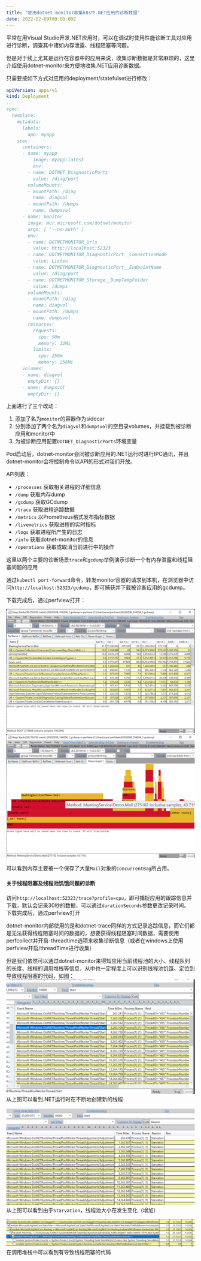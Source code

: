 ```yaml
---
title: "使用dotnet-monitor收集k8s中.NET应用的诊断数据"
date: 2022-02-09T00:00:00Z
---
```


平常在用Visual Studio开发.NET应用时，可以在调试时使用性能诊断工具对应用进行诊断，调查其中诸如内存泄露、线程阻塞等问题。

但是对于线上尤其是运行在容器中的应用来说，收集诊断数据是非常麻烦的，这里介绍使用dotnet-monitor来方便地收集.NET应用诊断数据。

只需要按如下方式对应用的deployment/statefulset进行修改：

```yaml
apiVersion: apps/v1
kind: Deployment
...
spec:
  template:
    metadata:
      labels:
        app: myapp
    spec:
      containers:
      - name: myapp
	      image: myapp:latest
 	      env:
        - name: DOTNET_DiagnosticPorts
          value: /diag/port
        volumeMounts:
        - mountPath: /diag
          name: diagvol
        - mountPath: /dumps
          name: dumpsvol
      - name: monitor
        image: mcr.microsoft.com/dotnet/monitor
        args: [ "--no-auth" ]
        env:
        - name: DOTNETMONITOR_Urls
          value: http://localhost:52323
        - name: DOTNETMONITOR_DiagnosticPort__ConnectionMode
          value: Listen
        - name: DOTNETMONITOR_DiagnosticPort__EndpointName
          value: /diag/port
        - name: DOTNETMONITOR_Storage__DumpTempFolder
          value: /dumps
        volumeMounts:
        - mountPath: /diag
          name: diagvol
        - mountPath: /dumps
          name: dumpsvol
        resources:
          requests:
            cpu: 50m
            memory: 32Mi
          limits:
            cpu: 250m
            memory: 256Mi
      volumes:
      - name: diagvol
        emptyDir: {}
      - name: dumpsvol
        emptyDir: {}
```

上面进行了三个改动：
1. 添加了名为`monitor`的容器作为sidecar
1. 分别添加了两个名为`diagvol`和`dumpsvol`的空目录volumes，并挂载到被诊断应用和monitor中
2. 为被诊断应用配置`DOTNET_DiagnosticPorts`环境变量

Pod启动后，dotnet-monitor会同被诊断应用的.NET运行时进行IPC通讯，并且dotnet-monitor会将控制命令以API的形式对我们开放。

API列表：
* `/processes` 获取相关进程的详细信息
* `/dump`	获取内存dump
* `/gcdump`	获取GCdump
* `/trace` 获取进程追踪数据
* `/metrics` 以Prometheus格式发布指标数据
* `/livemetrics` 获取进程的实时指标
* `/logs`	获取进程所产生的日志
* `/info` 获取dotnet-monitor的信息
* `/operations`	获取或取消当前进行中的操作

这里以两个主要的诊断场景`trace`和`gcdump`举例演示诊断一个有内存泄露和线程阻塞问题的应用

通过`kubectl port-forward`命令，转发monitor容器的请求到本机，在浏览器中访问`http://localhost:52323/gcdump`，即可捕获并下载被诊断应用的gcdump。

下载完成后，通过perfview打开：

![](/dotnet-monitor-diag-memory-threading/2.png)
![](/dotnet-monitor-diag-memory-threading/3.png)

可以看到内存主要被一个保存了大量`Mail`对象的`ConcurrentBag`所占用。


#### 关于线程阻塞及线程池饥饿问题的诊断

访问`http://localhost:52323/trace?profile=cpu`，即可捕捉应用的跟踪信息并下载，默认会记录30秒的数据，可以通过`durationSeconds`参数更改记录时间。
下载完成后，通过perfview打开

dotnet-monitor内部使用的是和dotnet-trace同样的方式记录追踪信息，而它们都是无法获得线程阻塞时间的数据的，想要获得线程阻塞时间数据，需要使用perfcollect并开启-threadtime选项来收集诊断信息（或者在windows上使用perfview开启/threadTime进行收集）

但是我们依然可以通过dotnet-monitor来得知应用当前线程池的大小、线程队列的长度、线程的调用堆栈等信息，从中也一定程度上可以识别线程池饥饿、定位到导致线程阻塞的代码，如图：
![](/dotnet-monitor-diag-memory-threading/9.png)  
从上图可以看到.NET运行时在不断地创建新的线程

![](/dotnet-monitor-diag-memory-threading/11.png)  
从上图可以看到由于`Starvation`，线程池大小在发生变化（增加）
  
![](/dotnet-monitor-diag-memory-threading/10.png)
在调用堆栈中可以看到有导致线程阻塞的代码

